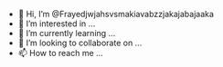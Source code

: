 - 👋 Hi, I’m @Frayedjwjahsvsmakiavabzzjakajabajaaka
- 👀 I’m interested in ...
- 🌱 I’m currently learning ...
- 💞️ I’m looking to collaborate on ...
- 📫 How to reach me ...

<!---
Frayedjwjahsvsmakiavabzzjakajabajaaka/Frayedjwjahsvsmakiavabzzjakajabajaaka is a ✨ special ✨ repository because its `README.md` (this file) appears on your GitHub profile.
You can click the Preview link to take a look at your changes.
--->
